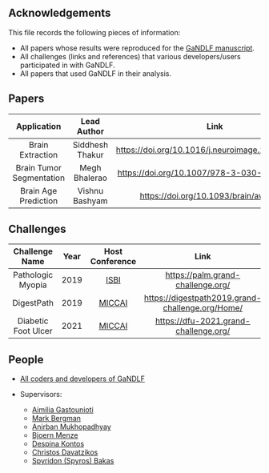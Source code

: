 ## Acknowledgements

This file records the following pieces of information:

- All papers whose results were reproduced for the [GaNDLF manuscript](https://arxiv.org/abs/2103.01006).
- All challenges (links and references) that various developers/users participated in with GaNDLF.
- All papers that used GaNDLF in their analysis.


## Papers

|        Application       |   Lead Author   |                       Link                       |
|:------------------------:|:---------------:|:------------------------------------------------:|
|     Brain Extraction     | Siddhesh Thakur | https://doi.org/10.1016/j.neuroimage.2020.117081 |
| Brain Tumor Segmentation |  Megh Bhalerao  |   https://doi.org/10.1007/978-3-030-46643-5_21   |
|   Brain Age Prediction   |  Vishnu Bashyam |       https://doi.org/10.1093/brain/awaa160      |

## Challenges

|    Challenge Name   | Year |               Host Conference               |                       Link                       |
|:-------------------:|:----:|:-------------------------------------------:|:------------------------------------------------:|
|  Pathologic Myopia  | 2019 | [ISBI](https://biomedicalimaging.org/2019/) |         https://palm.grand-challenge.org/        |
|      DigestPath     | 2019 |    [MICCAI](https://www.miccai2019.org/)    | https://digestpath2019.grand-challenge.org/Home/ |
| Diabetic Foot Ulcer | 2021 |     [MICCAI](https://miccai2021.org/en/)    |       https://dfu-2021.grand-challenge.org/      |


## People

- [All coders and developers of GaNDLF](https://github.com/CBICA/GaNDLF/graphs/contributors)

- Supervisors:
  - [Aimilia Gastounioti](https://www.med.upenn.edu/cbica/sbia/aimiliag.html)
  - [Mark Bergman](https://www.med.upenn.edu/sbia/mbergman.html)
  - [Anirban Mukhopadhyay](https://sites.google.com/site/geometricanirban/)
  - [Bjoern Menze](https://www.dqbm.uzh.ch/en/research/groups/menze.html)
  - [Despina Kontos](https://www.med.upenn.edu/cbica/cbig/despinak.html)
  - [Christos Davatzikos](https://www.med.upenn.edu/cbica/christos/)
  - [Spyridon (Spyros) Bakas](https://www.med.upenn.edu/cbica/sbakas/)
  